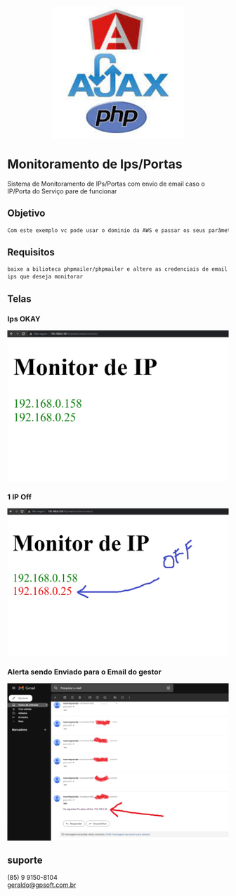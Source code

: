 <p align="center">
  <img src="./assets/images/logo.jpg" width="300" alt="PHP/Ajax" />
</p>

# Monitoramento de Ips/Portas
Sistema de Monitoramento de IPs/Portas com envio de email caso o IP/Porta do Serviço pare de funcionar

## Objetivo
```bash
Com este exemplo vc pode usar o dominio da AWS e passar os seus parâmetros de credencias

```

## Requisitos
```bash
baixe a bilioteca phpmailer/phpmailer e altere as credenciais de email assim como os 
ips que deseja monitorar

```

## Telas

### Ips OKAY
<p align="center">
  <img src="./assets/images/tela1.jpg" width="800" alt="Ips OKAY" />
</p>

### 1 IP Off
<p align="center">
  <img src="./assets/images/tela2.jpg" width="800" alt="1 IP Off" />
</p>

### Alerta sendo Enviado para o Email do gestor
<p align="center">
  <img src="./assets/images/tela3.jpg" width="800" alt="Alerta sendo Enviado para o Email do gestor" />
</p>

## suporte

(85) 9 9150-8104 <br>
geraldo@gpsoft.com.br
